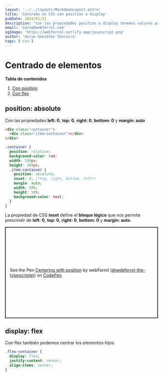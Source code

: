 ```yaml
---
layout: '../../layouts/MarkdownLayout.astro'
title: 'Centrado en CSS con position o display'
pubDate: 2024/01/21
description: 'Con las propiedades position o display tenemos valores para poder centrar elementos en css. Veamos'
email: 'xurxo@webferrol.com'
ogImage: 'https://webferrol.netlify.app/javascript.png'
author: 'Xurxo González Tenreiro'
tags: ['css']
---
```


# Centrado de elementos

__Tabla de contenidos__

1. [Con position](#position-absolute)
2. [Con flex](#display-flex)

## position: absolute

Con las propiedades __left: 0__, __top: 0__, __right: 0__, __bottom: 0__ y __margin: auto__

```html
<div class="container">
  <div class="item-container"></div>
</div>
```

```css
.container {
  position: relative;
  background-color: red;
  width: 100px;
  height: 100px;
  .item-container {
    position: absolute;
    inset: 0; /*top, right, bottom, left*/
    margin: auto;
    width: 50%;
    height: 50%;
    background-color: teal;
  }
}
```

La propiedad de CSS __inset__ define el __bloque lógico__ que nos permite prescindir de __left: 0__, __top: 0__, __right: 0__, __bottom: 0__ y __margin: auto__.

<p class="codepen" data-height="300" data-default-tab="html,result" data-slug-hash="zYbzRro" data-user="webferrol-the-typescripter" style="height: 300px; box-sizing: border-box; display: flex; align-items: center; justify-content: center; border: 2px solid; margin: 1em 0; padding: 1em;">
  <span>See the Pen <a href="https://codepen.io/webferrol-the-typescripter/pen/zYbzRro">
  Centering with position</a> by webFerrol (<a href="https://codepen.io/webferrol-the-typescripter">@webferrol-the-typescripter</a>)
  on <a href="https://codepen.io">CodePen</a>.</span>
</p>
<script async src="https://cpwebassets.codepen.io/assets/embed/ei.js"></script>

## display: flex

Con flex también podemos centrar los elementos hijos

```css
.flex-container {
  display: flex;
  justify-content: center;
  align-items: center;
}
```